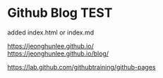 # Github Blog TEST  

added index.html or index.md 
   

  https://jeonghunlee.github.io/   
  https://jeonghunlee.github.io/blog/   
  
  https://lab.github.com/githubtraining/github-pages  
